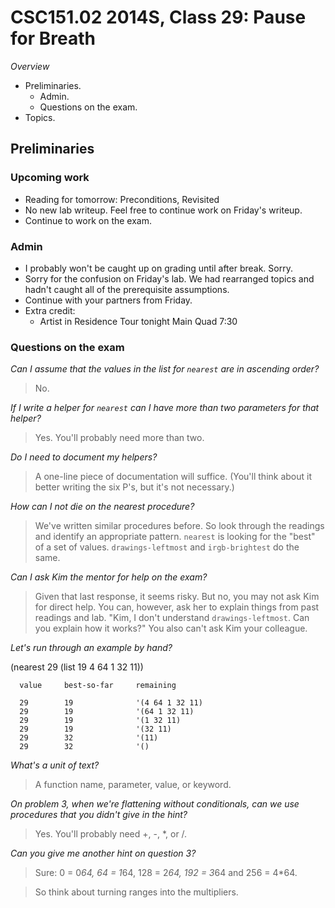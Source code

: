 CSC151.02 2014S, Class 29: Pause for Breath
===========================================

_Overview_

* Preliminaries.
    * Admin.
    * Questions on the exam.
* Topics.

Preliminaries
-------------

### Upcoming work

* Reading for tomorrow: Preconditions, Revisited
* No new lab writeup.  Feel free to continue work on Friday's writeup.
* Continue to work on the exam.

### Admin

* I probably won't be caught up on grading until after break.  Sorry.
* Sorry for the confusion on Friday's lab.  We had rearranged topics and
  hadn't caught all of the prerequisite assumptions.
* Continue with your partners from Friday.
* Extra credit: 
    * Artist in Residence Tour tonight Main Quad 7:30

### Questions on the exam

_Can I assume that the values in the list for `nearest` are in ascending order?_

> No.

_If I write a helper for `nearest` can I have more than two parameters for that
helper?_

> Yes.  You'll probably need more than two.

_Do I need to document my helpers?_

> A one-line piece of documentation will suffice.  (You'll think about it better
writing the six P's, but it's not necessary.)

_How can I not die on the nearest procedure?_

> We've written similar procedures before.  So look through the readings and
identify an appropriate pattern.  `nearest` is looking for the "best" of a 
set of values.  `drawings-leftmost` and `irgb-brightest` do the same.

_Can I ask Kim the mentor for help on the exam?_

> Given that last response, it seems risky.  But no, you may not ask Kim for
direct help.  You can, however, ask her to explain things from past readings
and lab.  "Kim, I don't understand `drawings-leftmost`.  Can you explain how
it works?"  You also can't ask Kim your colleague.

_Let's run through an example by hand?_

   (nearest 29 (list 19 4 64 1 32 11))

      value     best-so-far     remaining

      29        19              '(4 64 1 32 11)
      29        19              '(64 1 32 11)
      29        19              '(1 32 11)
      29        19              '(32 11)
      29        32              '(11)
      29        32              '()

_What's a unit of text?_

> A function name, parameter, value, or keyword.

_On problem 3, when we're flattening without conditionals, can we use procedures
that you didn't give in the hint?_

> Yes.  You'll probably need +, -, *, or /.

_Can you give me another hint on question 3?_

> Sure: 0 = 0*64, 64 = 1*64, 128 = 2*64, 192 = 3*64 and 256 = 4*64.

> So think about turning ranges into the multipliers.
